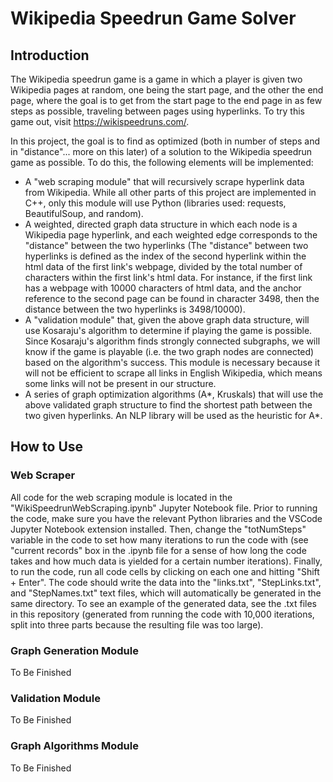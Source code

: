 # Wikipedia Speedrun Game Solver

## Introduction

The Wikipedia speedrun game is a game in which a player is given two Wikipedia pages at random, one being the start page, and the other the end page, where the goal is to get from the start page to the end page in as few steps as possible, traveling between pages using hyperlinks. To try this game out, visit https://wikispeedruns.com/.

In this project, the goal is to find as optimized (both in number of steps and in "distance"... more on this later) of a solution to the Wikipedia speedrun game as possible. To do this, the following elements will be implemented:
- A "web scraping module" that will recursively scrape hyperlink data from Wikipedia. While all other parts of this project are implemented in C++, only this module will use Python (libraries used: requests, BeautifulSoup, and random).
- A weighted, directed graph data structure in which each node is a Wikipedia page hyperlink, and each weighted edge corresponds to the "distance" between the two hyperlinks (The "distance" between two hyperlinks is defined as the index of the second hyperlink within the html data of the first link's webpage, divided by the total number of characters within the first link's html data. For instance, if the first link has a webpage with 10000 characters of html data, and the anchor reference to the second page can be found in character 3498, then the distance between the two hyperlinks is 3498/10000).
- A "validation module" that, given the above graph data structure, will use Kosaraju's algorithm to determine if playing the game is possible. Since Kosaraju's algorithm finds strongly connected subgraphs, we will know if the game is playable (i.e. the two graph nodes are connected) based on the algorithm's success. This module is necessary because it will not be efficient to scrape all links in English Wikipedia, which means some links will not be present in our structure. 
- A series of graph optimization algorithms (A*, Kruskals) that will use the above validated graph structure to find the shortest path between the two given hyperlinks. An NLP library will be used as the heuristic for A*.

## How to Use

### Web Scraper

All code for the web scraping module is located in the "WikiSpeedrunWebScraping.ipynb" Jupyter Notebook file. Prior to running the code, make sure you have the relevant Python libraries and the VSCode Jupyter Notebook extension installed. Then, change the "totNumSteps" variable in the code to set how many iterations to run the code with (see "current records" box in the .ipynb file for a sense of how long the code takes and how much data is yielded for a certain number iterations). Finally, to run the code, run all code cells by clicking on each one and hitting "Shift + Enter". The code should write the data into the "links.txt", "StepLinks.txt", and "StepNames.txt" text files, which will automatically be generated in the same directory. To see an example of the generated data, see the .txt files in this repository (generated from running the code with 10,000 iterations, split into three parts because the resulting file was too large).

### Graph Generation Module 

To Be Finished

### Validation Module

To Be Finished

### Graph Algorithms Module

To Be Finished















